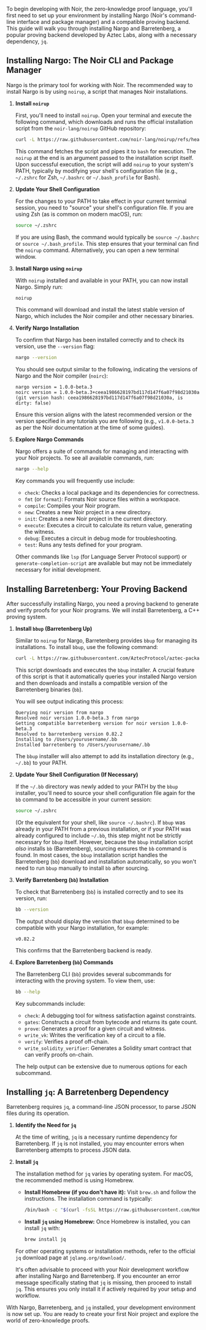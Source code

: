 To begin developing with Noir, the zero-knowledge proof language, you'll first need to set up your environment by installing Nargo (Noir's command-line interface and package manager) and a compatible proving backend. This guide will walk you through installing Nargo and Barretenberg, a popular proving backend developed by Aztec Labs, along with a necessary dependency, `jq`.

## Installing Nargo: The Noir CLI and Package Manager

Nargo is the primary tool for working with Noir. The recommended way to install Nargo is by using `noirup`, a script that manages Noir installations.

1.  **Install `noirup`**

    First, you'll need to install `noirup`. Open your terminal and execute the following command, which downloads and runs the official installation script from the `noir-lang/noirup` GitHub repository:

    ```bash
    curl -L https://raw.githubusercontent.com/noir-lang/noirup/refs/heads/main/install | bash noirup
    ```
    This command fetches the script and pipes it to `bash` for execution. The `noirup` at the end is an argument passed to the installation script itself. Upon successful execution, the script will add `noirup` to your system's PATH, typically by modifying your shell's configuration file (e.g., `~/.zshrc` for Zsh, `~/.bashrc` or `~/.bash_profile` for Bash).

2.  **Update Your Shell Configuration**

    For the changes to your PATH to take effect in your current terminal session, you need to "source" your shell's configuration file. If you are using Zsh (as is common on modern macOS), run:

    ```bash
    source ~/.zshrc
    ```
    If you are using Bash, the command would typically be `source ~/.bashrc` or `source ~/.bash_profile`. This step ensures that your terminal can find the `noirup` command. Alternatively, you can open a new terminal window.

3.  **Install Nargo using `noirup`**

    With `noirup` installed and available in your PATH, you can now install Nargo. Simply run:

    ```bash
    noirup
    ```
    This command will download and install the latest stable version of Nargo, which includes the Noir compiler and other necessary binaries.

4.  **Verify Nargo Installation**

    To confirm that Nargo has been installed correctly and to check its version, use the `--version` flag:

    ```bash
    nargo --version
    ```
    You should see output similar to the following, indicating the versions of Nargo and the Noir compiler (`noirc`):
    ```
    nargo version = 1.0.0-beta.3
    noirc version = 1.0.0-beta.3+ceea1986628197bd117d147f6a07f98d21030a
    (git version hash: ceea1986628197bd117d147f6a07f98d21030a, is dirty: false)
    ```
    Ensure this version aligns with the latest recommended version or the version specified in any tutorials you are following (e.g., `v1.0.0-beta.3` as per the Noir documentation at the time of some guides).

5.  **Explore Nargo Commands**

    Nargo offers a suite of commands for managing and interacting with your Noir projects. To see all available commands, run:

    ```bash
    nargo --help
    ```
    Key commands you will frequently use include:
    *   `check`: Checks a local package and its dependencies for correctness.
    *   `fmt` (or `format`): Formats Noir source files within a workspace.
    *   `compile`: Compiles your Noir program.
    *   `new`: Creates a new Noir project in a new directory.
    *   `init`: Creates a new Noir project in the current directory.
    *   `execute`: Executes a circuit to calculate its return value, generating the witness.
    *   `debug`: Executes a circuit in debug mode for troubleshooting.
    *   `test`: Runs any tests defined for your program.

    Other commands like `lsp` (for Language Server Protocol support) or `generate-completion-script` are available but may not be immediately necessary for initial development.

## Installing Barretenberg: Your Proving Backend

After successfully installing Nargo, you need a proving backend to generate and verify proofs for your Noir programs. We will install Barretenberg, a C++ proving system.

1.  **Install `bbup` (Barretenberg Up)**

    Similar to `noirup` for Nargo, Barretenberg provides `bbup` for managing its installations. To install `bbup`, use the following command:

    ```bash
    curl -L https://raw.githubusercontent.com/AztecProtocol/aztec-packages/refs/heads/master/barretenberg/bbup/install | bash bbup
    ```
    This script downloads and executes the `bbup` installer. A crucial feature of this script is that it automatically queries your installed Nargo version and then downloads and installs a compatible version of the Barretenberg binaries (`bb`).

    You will see output indicating this process:
    ```
    Querying noir version from nargo
    Resolved noir version 1.0.0-beta.3 from nargo
    Getting compatible barretenberg version for noir version 1.0.0-beta.3
    Resolved to barretenberg version 0.82.2
    Installing to /Users/yourusername/.bb
    Installed barretenberg to /Users/yourusername/.bb
    ```
    The `bbup` installer will also attempt to add its installation directory (e.g., `~/.bb`) to your PATH.

2.  **Update Your Shell Configuration (If Necessary)**

    If the `~/.bb` directory was newly added to your PATH by the `bbup` installer, you'll need to source your shell configuration file again for the `bb` command to be accessible in your current session:

    ```bash
    source ~/.zshrc
    ```
    (Or the equivalent for your shell, like `source ~/.bashrc`).
    If `bbup` was already in your PATH from a previous installation, or if your PATH was already configured to include `~/.bb`, this step might not be strictly necessary for `bbup` itself. However, because the `bbup` installation script *also* installs `bb` (Barretenberg), sourcing ensures the `bb` command is found. In most cases, the `bbup` installation script handles the Barretenberg (`bb`) download and installation automatically, so you won't need to run `bbup` manually to install `bb` after sourcing.

3.  **Verify Barretenberg (`bb`) Installation**

    To check that Barretenberg (`bb`) is installed correctly and to see its version, run:

    ```bash
    bb --version
    ```
    The output should display the version that `bbup` determined to be compatible with your Nargo installation, for example:
    ```
    v0.82.2
    ```
    This confirms that the Barretenberg backend is ready.

4.  **Explore Barretenberg (`bb`) Commands**

    The Barretenberg CLI (`bb`) provides several subcommands for interacting with the proving system. To view them, use:

    ```bash
    bb --help
    ```
    Key subcommands include:
    *   `check`: A debugging tool for witness satisfaction against constraints.
    *   `gates`: Constructs a circuit from bytecode and returns its gate count.
    *   `prove`: Generates a proof for a given circuit and witness.
    *   `write_vk`: Writes the verification key of a circuit to a file.
    *   `verify`: Verifies a proof off-chain.
    *   `write_solidity_verifier`: Generates a Solidity smart contract that can verify proofs on-chain.

    The help output can be extensive due to numerous options for each subcommand.

## Installing `jq`: A Barretenberg Dependency

Barretenberg requires `jq`, a command-line JSON processor, to parse JSON files during its operation.

1.  **Identify the Need for `jq`**

    At the time of writing, `jq` is a necessary runtime dependency for Barretenberg. If `jq` is not installed, you may encounter errors when Barretenberg attempts to process JSON data.

2.  **Install `jq`**

    The installation method for `jq` varies by operating system. For macOS, the recommended method is using Homebrew.

    *   **Install Homebrew (if you don't have it):**
        Visit `brew.sh` and follow the instructions. The installation command is typically:
        ```bash
        /bin/bash -c "$(curl -fsSL https://raw.githubusercontent.com/Homebrew/install/HEAD/install.sh)"
        ```

    *   **Install `jq` using Homebrew:**
        Once Homebrew is installed, you can install `jq` with:
        ```bash
        brew install jq
        ```
    For other operating systems or installation methods, refer to the official `jq` download page at `jqlang.org/download/`.

    It's often advisable to proceed with your Noir development workflow after installing Nargo and Barretenberg. If you encounter an error message specifically stating that `jq` is missing, then proceed to install `jq`. This ensures you only install it if actively required by your setup and workflow.

With Nargo, Barretenberg, and `jq` installed, your development environment is now set up. You are ready to create your first Noir project and explore the world of zero-knowledge proofs.